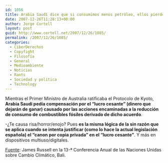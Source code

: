 ```yaml
---
id: 1056
title: Arabia Saudí­ dice que si consumimos menos petróleo, ellos pierden (igual que el canon)
date: 2007-12-26T11:28:13+00:00
author: Jorge Cortell
layout: post
guid: http://www.cortell.net/2007/12/26/1085/
permalink: /2007/12/26/1085/
categories:
  - CiberDerechos
  - Copyfight
  - Filosofí­a
  - General
  - Medioambiente
  - Noticias
  - Rants
  - Sociedad y polí­tica
  - Technology
---
```

Mientras el Primer Ministro de Australia ratificaba el Protocolo de Kyoto, **Arabia Saudi pedí­a compensación por el &#8220;lucro cesante&#8221; (dinero que dejarán de ganar) causado por las acciones encaminadas a la reducción de consumo de combustibles fósiles derivado de dicho acuerdo**.

-¿Te causa risa/horror/enojo? Pues **es la misma lógica de la sin razón que se aplica cuando se intenta justificar (como lo hace la actual legislación española) el &#8220;canon por copia privada&#8221; en el &#8220;lucro cesante&#8221;**. Y más en dispositivos multiuso/digitales.

<a title="Post en WorldWatch" target="_blank" href="http://www.worldwatch.org/node/5514">Fuente</a>: James Russell en la 13-ª Conferencia Anual de las Naciones Unidas sobre Cambio Climático, Bali.